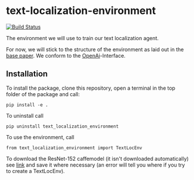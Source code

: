 # text-localization-environment

[![Build Status](https://travis-ci.com/hpi-www-midl-text-localization/text-localization-environment.svg?branch=master)](https://travis-ci.com/hpi-www-midl-text-localization/text-localization-environment)

The environment we will use to train our text localization agent.

For now, we will stick to the structure of the environment as laid out in the 
[base paper](http://slazebni.cs.illinois.edu/publications/iccv15_active.pdf). We conform to the 
[OpenAi](https://github.com/openai/gym)-Interface.

## Installation

To install the package, clone this repository, open a terminal in the top folder of the package and call:
```
pip install -e .
```

To uninstall call 

```
pip uninstall text_localization_environment
```

To use the environment, call

```
from text_localization_environment import TextLocEnv
```

To download the ResNet-152 caffemodel (it isn't downloaded automatically) see [link](https://onedrive.live.com/?authkey=%21AAFW2-FVoxeVRck&id=4006CBB8476FF777%2117887&cid=4006CBB8476FF777)
and save it where necessary (an error will tell you where if you try to create a TextLocEnv).